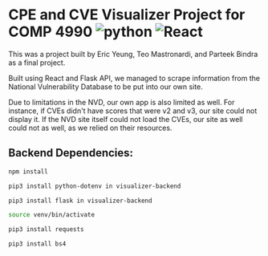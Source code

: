 # CPE and CVE Visualizer Project for COMP 4990 ![python](https://img.shields.io/badge/python-3.7-yellow) ![React](https://img.shields.io/badge/React-17.0.1-green)
This was a project built by Eric Yeung, Teo Mastronardi, and Parteek Bindra as a final project.

Built using React and Flask API, we managed to scrape information from the National Vulnerability Database to be put into our own site.

Due to limitations in the NVD, our own app is also limited as well. For instance, if CVEs didn't have scores that were v2 and v3, our site could not display it.
If the NVD site itself could not load the CVEs, our site as well could not as well, as we relied on their resources. 

## Backend Dependencies: 
```bash
npm install

pip3 install python-dotenv in visualizer-backend

pip3 install flask in visualizer-backend

source venv/bin/activate

pip3 install requests

pip3 install bs4
```
